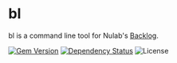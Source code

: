 # bl

bl is a command line tool for Nulab's [Backlog](http://www.backlog.jp/).

[![Gem Version](https://badge.fury.io/rb/bl.svg)](https://badge.fury.io/rb/bl)
[![Dependency Status](https://gemnasium.com/badges/github.com/sakihet/bl.svg)](https://gemnasium.com/github.com/sakihet/bl)
![License](https://img.shields.io/github/license/sakihet/bl.svg)
